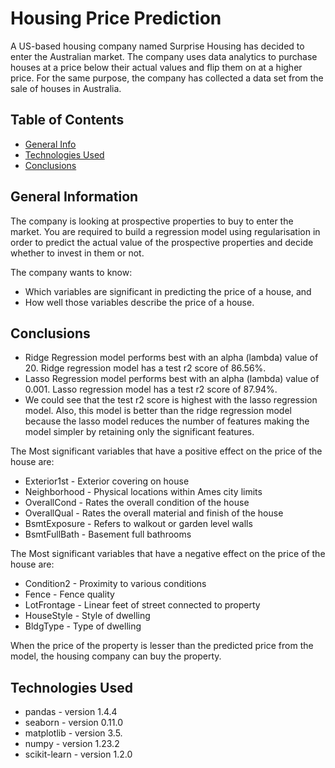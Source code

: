 # Housing Price Prediction
A US-based housing company named Surprise Housing has decided to enter the Australian market. The company uses data analytics to purchase houses at a price below their actual values and flip them on at a higher price. For the same purpose, the company has collected a data set from the sale of houses in Australia.




## Table of Contents
* [General Info](#general-information)
* [Technologies Used](#technologies-used)
* [Conclusions](#conclusions)

<!-- You can include any other section that is pertinent to your problem -->

## General Information
The company is looking at prospective properties to buy to enter the market. You are required to build a regression model using regularisation in order to predict the actual value of the prospective properties and decide whether to invest in them or not.

The company wants to know:

* Which variables are significant in predicting the price of a house, and
* How well those variables describe the price of a house.

<!-- You don't have to answer all the questions - just the ones relevant to your project. -->

## Conclusions
* Ridge Regression model performs best with an alpha (lambda) value of 20. Ridge regression model has a test r2 score of 86.56%.
* Lasso Regression model performs best with an alpha (lambda) value of 0.001. Lasso regression model has a test r2 score of 87.94%.
* We could see that the test r2 score is highest with the lasso regression model. Also, this model is better than the ridge regression model because the lasso model reduces the number of features making the model simpler by retaining only the significant features.

The Most significant variables that have a positive effect on the price of the house are:
* Exterior1st - Exterior covering on house
* Neighborhood - Physical locations within Ames city limits
* OverallCond - Rates the overall condition of the house
* OverallQual - Rates the overall material and finish of the house
* BsmtExposure - Refers to walkout or garden level walls
* BsmtFullBath - Basement full bathrooms

The Most significant variables that have a negative effect on the price of the house are:
* Condition2 - Proximity to various conditions
* Fence - Fence quality
* LotFrontage - Linear feet of street connected to property
* HouseStyle - Style of dwelling
* BldgType - Type of dwelling

When the price of the property is lesser than the predicted price from the model, the housing company can buy the property.

<!-- You don't have to answer all the questions - just the ones relevant to your project. -->


## Technologies Used
- pandas - version 1.4.4
- seaborn - version 0.11.0
- matplotlib - version 3.5.
- numpy - version 1.23.2
- scikit-learn - version 1.2.0

<!-- As the libraries versions keep on changing, it is recommended to mention the version of library used in this project -->
